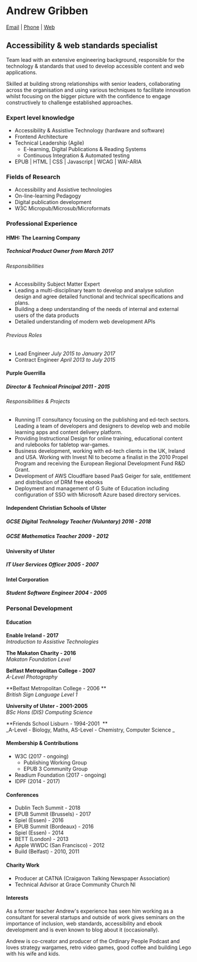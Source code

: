 # Andrew Gribben
[Email](mailto:andrew@grib.co) | [Phone](tel:00447881693224) | [Web](http://grib.co)

## Accessibility & web standards specialist
Team lead with an extensive engineering background, responsible for the technology & standards that used to develop accessible content and web applications.

Skilled at building strong relationships with senior leaders, collaborating across the organisation and using various techniques to facilitate innovation whilst focusing on the bigger picture with the confidence to engage constructively to challenge established approaches.

### Expert level knowledge
  - Accessibility & Assistive Technology (hardware and software)
  - Frontend Architecture 
- Technical Leadership (Agile)
  - E-learning, Digital Publications & Reading Systems
  - Continuous Integration & Automated testing
 - EPUB | HTML | CSS | Javascript | WCAG | WAI-ARIA 

### Fields of Research
  - Accessibility and Assistive technologies
  - On-line-learning Pedagogy
  - Digital publication development
  - W3C Micropub/Microsub/Microformats

### Professional Experience
#### HMH: The Learning Company
##### Technical Product Owner _from March 2017_
###### Responsibilities
- Accessibility Subject Matter Expert
- Leading a multi-disciplinary team to develop and analyse solution design and agree detailed functional and technical specifications and plans.
- Building a deep understanding of the needs of internal and external users of the data products 
- Detailed understanding of modern web development APIs

###### Previous Roles
- Lead Engineer  _July 2015 to January 2017_
- Contract Engineer _April 2013 to July 2015_

#### Purple Guerrilla
##### Director & Technical Principal _2011 - 2015_
###### Responsibilities & Projects
  - Running IT consultancy focusing on the publishing and ed-tech sectors. Leading a team of developers and designers to develop web and mobile learning apps and content delivery platform.
  - Providing Instructional Design for online training, educational content and rulebooks for tabletop war-games.
  - Business development, working with ed-tech clients in the UK, Ireland and USA. Working with Invest NI to become a finalist in the 2010 Propel Program and receiving the European Regional Development Fund R&D Grant.
- Development of AWS Cloudflare based PaaS Geiger for sale, entitlement and distribution of DRM free ebooks
- Deployment and management of G Suite of Education including configuration of SSO with Microsoft Azure based directory services.

#### Independent Christian Schools of Ulster
##### GCSE Digital Technology Teacher (Voluntary) _2016 - 2018_
##### GCSE Mathematics Teacher _2009 - 2012_

#### University of Ulster
##### IT User Services Officer _2005 - 2007_

#### Intel Corporation
##### Student Software Engineer _2004 - 2005_

### Personal Development
#### Education
**Enable Ireland - 2017**  
_Introduction to Assistive Technologies_

**The Makaton Charity - 2016**  
_Makaton Foundation Level_

**Belfast Metropolitan College - 2007**  
_A-Level Photography_

**Belfast Metropolitan College - 2006 **  
_British Sign Language Level 1_

**University of Ulster - 2001-2005**  
_BSc Hons (DIS) Computing Science_

**Friends School Lisburn - 1994-2001  **  
_A-Level - Biology, Maths, AS-Level - Chemistry, Computer Science _

#### Membership & Contributions
  - W3C (2017 - ongoing)
	* Publishing Working Group
	* EPUB 3 Community Group
  - Readium Foundation (2017 - ongoing)
  - IDPF (2014 - 2017)

#### Conferences
  - Dublin Tech Summit - 2018
  - EPUB Summit (Brussels) - 2017
  - Spiel (Essen) - 2016
  - EPUB Summit (Bordeaux) - 2016
  - Spiel (Essen) - 2014
  - BETT (London) - 2013
  - Apple WWDC (San Francisco) - 2012
  - Build (Belfast) - 2010, 2011

#### Charity Work
  - Producer at CATNA (Craigavon Talking Newspaper Association)
  - Technical Advisor at Grace Community Church NI

#### Interests
As a former teacher Andrew's experience has seen him working as a consultant for several startups and outside of work gives seminars on the importance of inclusion, web standards, accessibility and ebook development and is even known to blog about it (occasionally).

Andrew is co-creator and producer of the Ordinary People Podcast and loves strategy wargames, retro video games, good coffee and building Lego with his wife and kids. 

